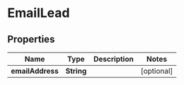 
# EmailLead

## Properties
Name | Type | Description | Notes
------------ | ------------- | ------------- | -------------
**emailAddress** | **String** |  |  [optional]



